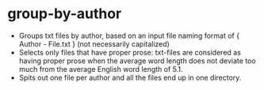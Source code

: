 # group-by-author
  - Groups txt files by author, based on an input file naming format of { Author - File.txt } (not necessarily capitalized)
  - Selects only files that have proper prose: txt-files are considered as having proper prose when the average word length does not deviate too much from the average English word length of 5.1.
  - Spits out one file per author and all the files end up in one directory.
